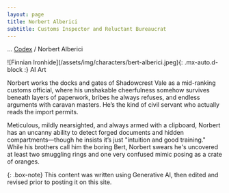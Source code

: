 ```yaml
---
layout: page
title: Norbert Alberici
subtitle: Customs Inspector and Reluctant Bureaucrat
---
```

<span class="breadcrumbs" markdown="1">... [Codex](/codex) / Norbert Alberici</span>
<div class="position-placeholder" markdown="1">
![Finnian Ironhide](/assets/img/characters/bert-alberici.jpeg){: .mx-auto.d-block :}
<span class="ai-img">AI Art</span>
</div>

Norbert works the docks and gates of Shadowcrest Vale as a mid-ranking customs official, where his unshakable cheerfulness somehow survives beneath layers of paperwork, bribes he always refuses, and endless arguments with caravan masters. He’s the kind of civil servant who actually reads the import permits.

Meticulous, mildly nearsighted, and always armed with a clipboard, Norbert has an uncanny ability to detect forged documents and hidden compartments—though he insists it’s just "intuition and good training." While his brothers call him the boring Bert, Norbert swears he's uncovered at least two smuggling rings and one very confused mimic posing as a crate of oranges.

{: .box-note}
This content was written using Generative AI, then edited and revised prior to posting it on this site.